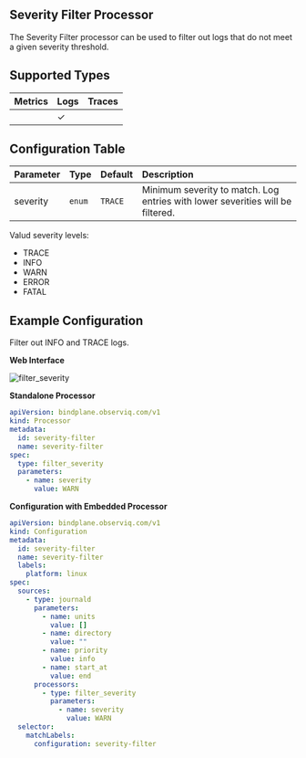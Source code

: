 ## Severity Filter Processor

The Severity Filter processor can be used to filter out logs that do not meet a given severity threshold.

## Supported Types

| Metrics | Logs | Traces |
| :--- | :--- | :--- |
|  | ✓ |  |

## Configuration Table

| Parameter  | Type    | Default  | Description |
| :---       | :---    | :---     | :--- |
| severity   | `enum`  | `TRACE` | Minimum severity to match. Log entries with lower severities will be filtered. |

Valud severity levels:
- TRACE
- INFO
- WARN
- ERROR
- FATAL

## Example Configuration

Filter out INFO and TRACE logs.

**Web Interface**

![filter_severity](https://storage.googleapis.com/bindplane-op-doc-images/resources/processor-types/filter_severity.png)

**Standalone Processor**

```yaml
apiVersion: bindplane.observiq.com/v1
kind: Processor
metadata:
  id: severity-filter
  name: severity-filter
spec:
  type: filter_severity
  parameters:
    - name: severity
      value: WARN
```

**Configuration with Embedded Processor**

```yaml
apiVersion: bindplane.observiq.com/v1
kind: Configuration
metadata:
  id: severity-filter
  name: severity-filter
  labels:
    platform: linux
spec:
  sources:
    - type: journald
      parameters:
        - name: units
          value: []
        - name: directory
          value: ""
        - name: priority
          value: info
        - name: start_at
          value: end
      processors:
        - type: filter_severity
          parameters:
            - name: severity
              value: WARN
  selector:
    matchLabels:
      configuration: severity-filter
```
